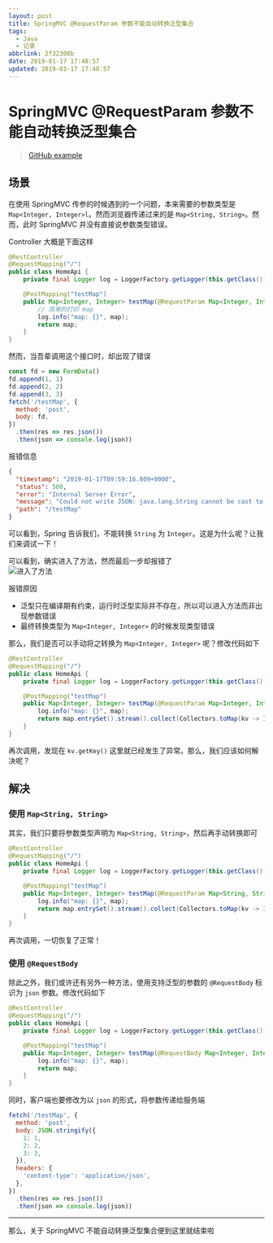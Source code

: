```yaml
---
layout: post
title: SpringMVC @RequestParam 参数不能自动转换泛型集合
tags:
  - Java
  - 记录
abbrlink: 2f32308b
date: 2019-01-17 17:48:57
updated: 2019-01-17 17:48:57
---
```


# SpringMVC @RequestParam 参数不能自动转换泛型集合

> [GitHub example](https://github.com/rxliuli/springmvc-not-generic-param-example)

## 场景

在使用 SpringMVC 传参的时候遇到的一个问题，本来需要的参数类型是 `Map<Integer, Integer>l`。然而浏览器传递过来的是 `Map<String, String>`。然而，此时 SpringMVC 并没有直接说参数类型错误。

Controller 大概是下面这样

```java
@RestController
@RequestMapping("/")
public class HomeApi {
    private final Logger log = LoggerFactory.getLogger(this.getClass());

    @PostMapping("testMap")
    public Map<Integer, Integer> testMap(@RequestParam Map<Integer, Integer> map) {
        // 简单的打印 map
        log.info("map: {}", map);
        return map;
    }
}
```

然而，当吾辈调用这个接口时，却出现了错误

```js
const fd = new FormData()
fd.append(1, 1)
fd.append(2, 2)
fd.append(3, 3)
fetch('/testMap', {
  method: 'post',
  body: fd,
})
  .then(res => res.json())
  .then(json => console.log(json))
```

报错信息

```json
{
  "timestamp": "2019-01-17T09:59:16.809+0000",
  "status": 500,
  "error": "Internal Server Error",
  "message": "Could not write JSON: java.lang.String cannot be cast to java.lang.Number; nested exception is com.fasterxml.jackson.databind.JsonMappingException: java.lang.String cannot be cast to java.lang.Number",
  "path": "/testMap"
}
```

可以看到，Spring 告诉我们，不能转换 `String` 为 `Integer`。这是为什么呢？让我们来调试一下！

可以看到，确实进入了方法，然而最后一步却报错了  
![进入了方法](https://cdn.jsdelivr.net/gh/rxliuli/img-bed/20190117180704.png)

报错原因

- 泛型只在编译期有约束，运行时泛型实际并不存在，所以可以进入方法而非出现参数错误
- 最终转换类型为 `Map<Integer, Integer>` 的时候发现类型错误

那么，我们是否可以手动将之转换为 `Map<Integer, Integer>` 呢？修改代码如下

```java
@RestController
@RequestMapping("/")
public class HomeApi {
    private final Logger log = LoggerFactory.getLogger(this.getClass());

    @PostMapping("testMap")
    public Map<Integer, Integer> testMap(@RequestParam Map<Integer, Integer> map) {
        log.info("map: {}", map);
        return map.entrySet().stream().collect(Collectors.toMap(kv -> Integer.parseInt(kv.getKey()), kv -> Integer.parseInt(kv.getValue())));
    }
}
```

再次调用，发现在 `kv.getKey()` 这里就已经发生了异常。那么，我们应该如何解决呢？

## 解决

### 使用 `Map<String, String>`

其实，我们只要将参数类型声明为 `Map<String, String>`，然后再手动转换即可

```java
@RestController
@RequestMapping("/")
public class HomeApi {
    private final Logger log = LoggerFactory.getLogger(this.getClass());

    @PostMapping("testMap")
    public Map<Integer, Integer> testMap(@RequestParam Map<String, String> map) {
        log.info("map: {}", map);
        return map.entrySet().stream().collect(Collectors.toMap(kv -> Integer.parseInt(kv.getKey()), kv -> Integer.parseInt(kv.getValue())));
    }
}
```

再次调用，一切恢复了正常！

### 使用 `@RequestBody`

除此之外，我们或许还有另外一种方法，使用支持泛型的参数的 `@RequestBody` 标识为 `json` 参数。修改代码如下

```java
@RestController
@RequestMapping("/")
public class HomeApi {
    private final Logger log = LoggerFactory.getLogger(this.getClass());

    @PostMapping("testMap")
    public Map<Integer, Integer> testMap(@RequestBody Map<Integer, Integer> map) {
        log.info("map: {}", map);
        return map;
    }
}
```

同时，客户端也要修改为以 `json` 的形式，将参数传递给服务端

```js
fetch('/testMap', {
  method: 'post',
  body: JSON.stringify({
    1: 1,
    2: 2,
    3: 3,
  }),
  headers: {
    'content-type': 'application/json',
  },
})
  .then(res => res.json())
  .then(json => console.log(json))
```

---

那么，关于 SpringMVC 不能自动转换泛型集合便到这里就结束啦
